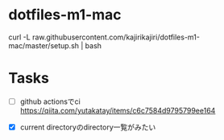 # dotfiles-m1-mac

 curl -L raw.githubusercontent.com/kajirikajiri/dotfiles-m1-mac/master/setup.sh | bash

# Tasks

- [ ] github actionsでci
https://qiita.com/yutakatay/items/c6c7584d9795799ee164

- [x] current directoryのdirectory一覧がみたい

